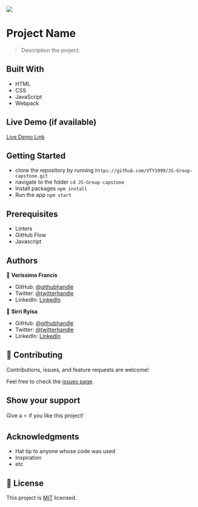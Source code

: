 ![](https://img.shields.io/badge/Microverse-blueviolet)

# Project Name

> Description the project.


## Built With
- HTML
- CSS
- JavaScript
- Webpack


## Live Demo (if available)

[Live Demo Link](https://livedemo.com)


## Getting Started

- clone the repository by running
``` https://github.com/VTY1999/JS-Group-capstone.git ```
- navigate to the folder
``` cd JS-Group-capstone ```
- Install packages
``` npm install ```
- Run the app
``` npm start ```
## Prerequisites
- Linters
- GitHub Flow
- Javascript

## Authors

👤 **Verissimo Francis**

- GitHub: [@githubhandle](https://github.com/VTY1999)
- Twitter: [@twitterhandle](https://twitter.com/verissimoty?s=09)
- LinkedIn: [LinkedIn](https://www.linkedin.com/in/francis-verissimo-b5b4521b1/)

👤 **Sirri Ryisa**

- GitHub: [@githubhandle](https://github.com/SirriRyisa)
- Twitter: [@twitterhandle](https://twitter.com/N_Ryisa)
- LinkedIn: [LinkedIn](https://www.linkedin.com/in/ryisa-sirri-ngwa-a30013202)

## 🤝 Contributing

Contributions, issues, and feature requests are welcome!

Feel free to check the [issues page](../../issues/).

## Show your support

Give a ⭐️ if you like this project!

## Acknowledgments

- Hat tip to anyone whose code was used
- Inspiration
- etc

## 📝 License

This project is [MIT](./MIT.md) licensed.
